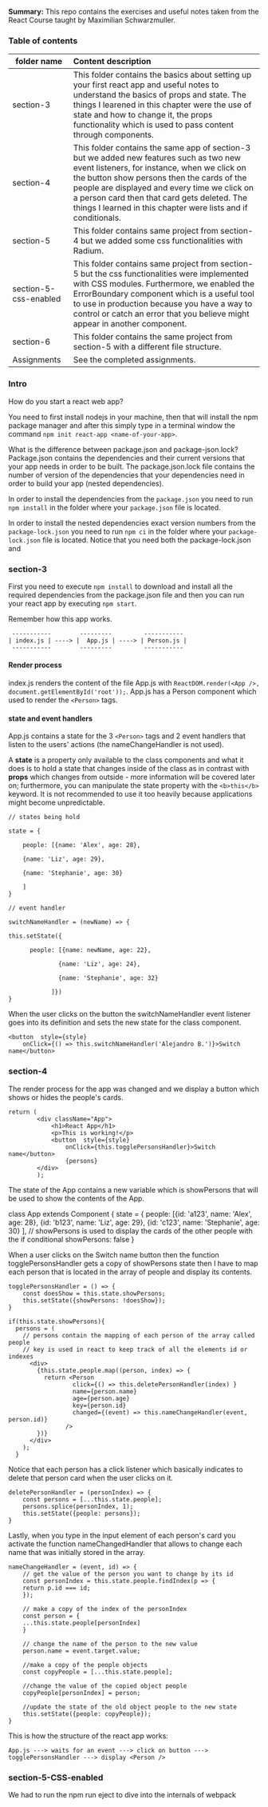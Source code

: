 <b>Summary:</b> This repo contains the exercises and useful notes taken from the React Course taught by Maximilian Schwarzmuller. 

### Table of contents

|folder name               | Content description |
|--------------------------|:--------------------|
| section-3  | This folder contains the basics about setting up your first react app and useful notes to understand the basics of props and state. The things I learened in this chapter were the use of state and how to change it, the props functionality which is used to pass content through components. |
| section-4  | This folder contains the same app of section-3 but we added new features such as two new event listeners, for instance, when we click on the button show persons then the cards of the people are displayed and every time we click on a person card then that card gets deleted. The things I learned in this chapter were lists and if conditionals.  |                               |
| section-5             | This folder contains same project from section-4 but we added some css functionalities with Radium.|
| section-5-css-enabled | This folder contains same project from section-5 but the css functionalities were implemented with CSS modules. Furthermore, we enabled the ErrorBoundary component which is a useful tool to use in production because you have a way to control or catch an error that you believe might appear in another component. |
| section-6             | This folder contains the same project from section-5 with a different file structure.|
| Assignments           | See the completed assignments.|

### Intro
How do you start a react web app?

You need to first install nodejs in your machine, then that will install the npm package manager and after this simply type in a terminal window the command `npm init react-app <name-of-your-app>`.

What is the difference between package.json and package-json.lock? Package.json contains the dependencies and their current versions that your app needs in order to be built. The package.json.lock file contains the number of version of the dependencies that your dependencies need in order to build your app (nested dependencies). 

In order to install the dependencies from the `package.json` you need to run `npm install` in the folder where your `package.json` file is located. 

In order to install the nested dependencies exact version numbers from the `package-lock.json` you need to run `npm ci` in the folder where your `package-lock.json` file is located. Notice that you need both the package-lock.json and 


### section-3

First you need to execute `npm install` to download and install all the required dependencies from the package.json file and then you can run your react app by executing `npm start`. 

Remember how this app works.

     -----------        ---------         -----------
    | index.js | ----> |  App.js | ----> | Person.js |
     -----------        ---------         -----------

#### Render process

index.js renders the content of the file App.js with `ReactDOM.render(<App />, document.getElementById('root'));`. App.js has a Person component which used to render the `<Person>` tags. 

#### state and event handlers

App.js contains a state for the 3 `<Person>` tags and 2 event handlers that listen to the users' actions (the nameChangeHandler is not used).

A <b>state</b> is a property only available to the class components and what it does is to hold a state that changes inside of the class as in contrast with <b>props</b> which changes from outside - more information will be covered later on; furthermore, you can manipulate the state property with the `<b>this</b>` keyword. It is not recommended to use it too heavily because applications might become unpredictable. 

    // states being hold

    state = {

        people: [{name: 'Alex', age: 28},

        {name: 'Liz', age: 29},

        {name: 'Stephanie', age: 30}

        ]
    }

    // event handler
    
    switchNameHandler = (newName) => {
    
    this.setState({
          
          people: [{name: newName, age: 22},
                  
                  {name: 'Liz', age: 24},

                  {name: 'Stephanie', age: 32}
                
                ]})
    }

When the user clicks on the button the switchNameHandler event listener goes into its definition and sets the new state for the class component. 

    <button  style={style}
        onClick={() => this.switchNameHandler('Alejandro B.')}>Switch name</button>


### section-4

The render process for the app was changed and we display a button which shows or hides the people's cards. 

    return (
            <div className="App">
                <h1>React App</h1>
                <p>This is working!</p>
                <button  style={style}
                    onClick={this.togglePersonsHandler}>Switch name</button>  
                    {persons}
            </div>       
            );

The state of the App contains a new variable which is showPersons that will be used to show the contents of the App.  

class App extends Component {
  state = {
      people: [{id: 'a123', name: 'Alex', age: 28},
               {id: 'b123', name: 'Liz', age: 29},
               {id: 'c123', name: 'Stephanie', age: 30}
              ],
              // showPersons is used to display the cards of the other people with the if conditional
              showPersons: false
          }

When a user clicks on the Switch name button then the function togglePersonsHandler gets a copy of showPersons state then I have to map each person that is located in the array of people and display its contents. 

    togglePersonsHandler = () => {
        const doesShow = this.state.showPersons;
        this.setState({showPersons: !doesShow});
    }

    if(this.state.showPersons){
      persons = (
        // persons contain the mapping of each person of the array called people
        // key is used in react to keep track of all the elements id or indexes
          <div>
            {this.state.people.map((person, index) => {
              return <Person 
                      click={() => this.deletePersonHandler(index) }
                      name={person.name} 
                      age={person.age} 
                      key={person.id}
                      changed={(event) => this.nameChangeHandler(event, person.id)}
                    />
            })}
          </div>
        );
      }

Notice that each person has a click listener which basically indicates to delete that person card when the user clicks on it. 

    deletePersonHandler = (personIndex) => {
        const persons = [...this.state.people];
        persons.splice(personIndex, 1);
        this.setState({people: persons});
    }

Lastly, when you type in the input element of each person's card you activate the function nameChangedHandler that allows to change each name that was initially stored in the array. 

    nameChangeHandler = (event, id) => {
        // get the value of the person you want to change by its id
        const personIndex = this.state.people.findIndex(p => {
        return p.id === id;
        });

        // make a copy of the index of the personIndex
        const person = {
        ...this.state.people[personIndex]
        }

        // change the name of the person to the new value
        person.name = event.target.value;

        //make a copy of the people objects
        const copyPeople = [...this.state.people];
    
        //change the value of the copied object people
        copyPeople[personIndex] = person;

        //update the state of the old object people to the new state
        this.setState({people: copyPeople});
    }

This is how the structure of the react app works:

     
    App.js ---> waits for an event ---> click on button ---> togglePersonsHandler ---> display <Person /> 
    

### section-5-CSS-enabled

We had to run the npm run eject to dive into the internals of webpack
